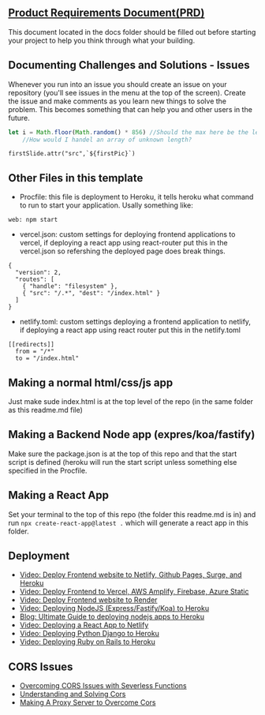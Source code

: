 ## [Product Requirements Document(PRD)](./docs/prd.md)

This document located in the docs folder should be filled out before starting your project to help you think through what your building. 

## Documenting Challenges and Solutions - Issues

Whenever you run into an issue you should create an issue on your repository (you'll see issues in the menu at the top of the screen). Create the issue and make comments as you learn new things to solve the problem. This becomes something that can help you and other users in the future.
``` javascript
let i = Math.floor(Math.random() * 856) //Should the max here be the length value of the array? 
    //How would I handel an array of unknown length?
```
``` jquery
firstSlide.attr("src",`${firstPic}`) 
```

## Other Files in this template

- Procfile: this file is deployment to Heroku, it tells heroku what command to run to start your application. Usally something like:

```
web: npm start
```

- vercel.json: custom settings for deploying frontend applications to vercel, if deploying a react app using react-router put this in the vercel.json so refershing the deployed page does break things.

```
{
  "version": 2,
  "routes": [
    { "handle": "filesystem" },
    { "src": "/.*", "dest": "/index.html" }
  ]
}
```

- netlify.toml: custom settings deploying a frontend application to netlify, if deploying a react app using react router put this in the netlify.toml

```
[[redirects]]
  from = "/*"
  to = "/index.html"
```

## Making a normal html/css/js app

Just make sude index.html is at the top level of the repo (in the same folder as this readme.md file)

## Making a Backend Node app (expres/koa/fastify)

Make sure the package.json is at the top of this repo and that the start script is defined (heroku will run the start script unless something else specified in the Procfile.

## Making a React App

Set your terminal to the top of this repo (the folder this readme.md is in) and run `npx create-react-app@latest .` which will generate a react app in this folder.

## Deployment

- [Video: Deploy Frontend website to Netlify, Github Pages, Surge, and Heroku](https://www.youtube.com/watch?v=HCDCrjQsEhg)
- [Video: Deploy Frontend to Vercel, AWS Amplify, Firebase, Azure Static](https://www.youtube.com/watch?v=2FVY_lm-mTY)
- [Video: Deploy Frontend website to Render](https://www.youtube.com/watch?v=bB7I-MeI6sY)
- [Video: Deploying NodeJS (Express/Fastify/Koa) to Heroku](https://www.youtube.com/watch?v=hjlAhda-5B4)
- [Blog: Ultimate Guide to deploying nodejs apps to Heroku](https://tuts.alexmercedcoder.com/2021/4/deploying_node_heroku/)
- [Video: Deploying a React App to Netlify](https://www.youtube.com/watch?v=XwOUYUBCaoI)
- [Video: Deploying Python Django to Heroku](https://www.youtube.com/watch?v=Qi2q3c9BNww)
- [Video: Deploying Ruby on Rails to Heroku](https://www.youtube.com/watch?v=n9V_1X8uGZM)

## CORS Issues

- [Overcoming CORS Issues with Severless Functions](https://www.youtube.com/watch?v=wCO4ZLJEDB8)
- [Understanding and Solving Cors](https://www.youtube.com/watch?v=fsMKB7PJoFY)
- [Making A Proxy Server to Overcome Cors](https://www.youtube.com/watch?v=5CFafWpWwxo)

